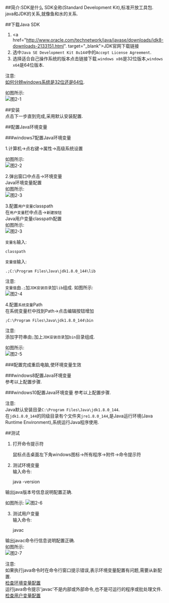 ##简介:SDK是什么
SDK全称(Standard Development Kit),标准开放工具包.   
java和JDK的关系,就像鱼和水的关系.  

##下载Java SDK
1. <a href="http://www.oracle.com/technetwork/java/javase/downloads/jdk8-downloads-2133151.html". target="_blank">JDK官网下载链接</a>  
2. 选中`Java SE Development Kit 8u144`中的`Accept License Agreement`.   
3. 选择适合自己操作系统的版本点击链接下载.`windows x86`是32位版本,`windows x64`是64位版本.  

注意:   
[如何分辨windows系统是32位还是64位](../../windows/basic/1.如何分辨windows系统是32位还是64位.html).   

如图所示:   
![图2-1](http://localhost/img/java/basic/2-1.png)   

##安装  
点击下一步直到完成,采用默认安装配置.

##配置Java环境变量

###windows7配置Java环境变量

1.计算机->点右键->属性->高级系统设置   

如图所示:   
![图2-2](http://localhost/img/java/basic/2-2.png)   


2.弹出窗口中点击->环境变量   
Java环境变量配置   
如图所示:   
![图2-3](http://localhost/img/java/basic/2-3.png)  


3.配置`用户变量`classpath   
在`用户变量`栏中点击->`新建按钮`   
Java用户变量classpath配置   
如图所示:  
![图2-3](http://localhost/img/java/basic/2-3.png)   

`变量名`输入:
	
	classpath
		
`变量值`输入:
	
	.;C:\Program Files\Java\jdk1.8.0_144\lib
		
注意:   
`变量值`由`.;`加`JDK安装目录`加`lib`组成.
如图所示:   
![图2-4](http://localhost/img/java/basic/2-4.png)   
	
4.配置`系统变量`Path   
在系统变量栏中找到Path->点击编辑按钮增加

	;C:\Program Files\Java\jdk1.8.0_144\bin
	
注意:   
添加字符串由`;`加上`JDK安装目录`加`bin`目录组成.

如图所示:   
![图2-5](http://localhost/img/java/basic/2-5.png)   
	
###配置完成重启电脑,使环境变量生效
		
###windows8配置Java环境变量   
参考以上配置步骤.

###windows10配置Java环境变量
参考以上配置步骤.
	
注意:   
Java默认安装目录`C:\Program Files\Java\jdk1.8.0_144`.    
在`jdk1.8.0_144`的同级目录有个文件夹`jre1.8.0_144`,是Java运行环境(Java Runtime Environment),系统运行Java程序使用.
	
##测试
1. 打开命令提示符  

	鼠标点击桌面左下角windows图标->所有程序->附件->命令提示符
	
2. 测试环境变量   
输入命令:
	
	java -version
	
输出java版本号信息说明配置正确.   

如图所示:
![图2-6](http://localhost/img/java/basic/2-6.png)   

3. 测试用户变量   
输入命令:
	
	javac

输出javac命令行信息说明配置正确.   
如图所示:  
![图2-7](http://localhost/img/java/basic/2-7.png)   

注意:   
如果执行java命令时在命令行窗口提示错误,表示环境变量配置有问题,需要从新配置.   
[检查环境变量配置](#跳转id)   
运行java命令提示'javac'不是内部或外部命令,也不是可运行的程序或批处理文件.   
[检查用户变量配置](#跳转id)	  